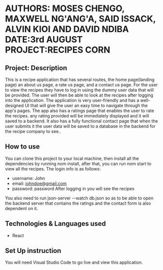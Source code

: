 # AUTHORS: MOSES CHENGO, MAXWELL NG'ANG'A, SAID ISSACK, ALVIN KIOI AND DAVID NDIBA DATE:3rd AUGUST PROJECT:RECIPES CORN

## Project: Description

This is a recipe application that has several routes, the home page(landing page) an about us page, a rate us page, and a contact us page. For the user to view the recipes they have to log in using the dummy user data that will be provided. The user will then be able to look at the recipes after logging into the application. The application is very user-friendly and has a well-designed UI that will give the user an easy time to navigate through the app's pages. The app also has a ratings page that enables the user to rate the recipes. any rating provided will be immediately displayed and it will saved to a backend. It also has a fully functional contact page that when the user submits it the user data will be saved to a database in the backend for the recipe company to see..

## How to use

You can clone this project to your local machine, then install all the dependencies by running nom install, after that, you can run nom start to view all the recipes. The login info is as follows:

- username: John
- email: johndoe@gmail.com
- password: password
  After logging in you will see the recipes

You also need to run json-server --watch db.json so as to be able to open the backend server that contains the ratings and the contact form is also dependent on it.

## Technologies & Languages used

- React

## Set Up instruction

You will need Visual Studio Code to go live and view this application.

